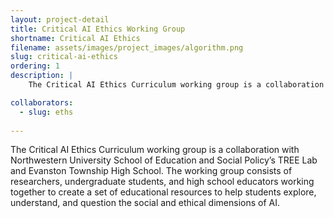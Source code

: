 ```yaml
---
layout: project-detail
title: Critical AI Ethics Working Group
shortname: Critical AI Ethics
filename: assets/images/project_images/algorithm.png
slug: critical-ai-ethics
ordering: 1
description: |
    The Critical AI Ethics Curriculum working group is a collaboration with Northwestern University School of Education and Social Policy’s TREE Lab and Evanston Township High School. The working group consists of researchers, undergraduate students, and high school educators working together to create a set of educational resources to help students explore, understand, and question the social and ethical dimensions of AI. 

collaborators:
  - slug: eths
  
---
```


The Critical AI Ethics Curriculum working group is a collaboration with Northwestern University School of Education and Social Policy’s TREE Lab and Evanston Township High School. The working group consists of researchers, undergraduate students, and high school educators working together to create a set of educational resources to help students explore, understand, and question the social and ethical dimensions of AI. 
